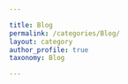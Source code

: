 ```yaml
---

title: Blog
permalink: /categories/Blog/
layout: category
author_profile: true
taxonomy: Blog

---
```

